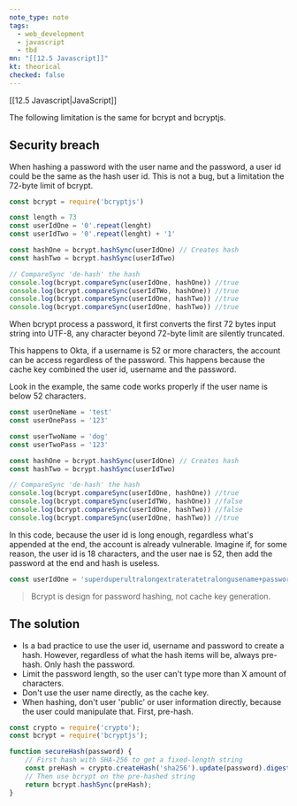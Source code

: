 ```yaml
---
note_type: note
tags:
  - web_development
  - javascript
  - tbd
mn: "[[12.5 Javascript]]"
kt: theorical
checked: false
---
```

[[12.5 Javascript|JavaScript]]

The following limitation is the same for bcrypt and bcryptjs. 
## Security breach
When hashing a password with the user name and the password, a user id could be the same as the hash user id. This is not a bug, but a limitation the 72-byte limit of bcrypt. 

```js
const bcrypt = require('bcryptjs')

const length = 73
const userIdOne = '0'.repeat(lenght)
const userIdTwo = '0'.repeat(lenght) + '1'

const hashOne = bcrypt.hashSync(userIdOne) // Creates hash
const hashTwo = bcrypt.hashSync(userIdTwo)

// CompareSync 'de-hash' the hash
console.log(bcrypt.compareSync(userIdOne, hashOne)) //true
console.log(bcrypt.compareSync(userIdTWo, hashOne)) //true
console.log(bcrypt.compareSync(userIdOne, hashTwo)) //true
console.log(bcrypt.compareSync(userIdOne, hashTwo)) //true
```

When bcrypt process a password, it first converts the first 72 bytes input string into UTF-8, any character beyond 72-byte limit are silently truncated. 


This happens to Okta, if a username is 52 or more characters, the account can be access regardless of the password. This happens because the cache key combined the user id, username and the password. 

Look in the example, the same code works properly if the user name is below 52 characters. 

```js
const userOneName = 'test'
const userOnePass = '123'

const userTwoName = 'dog'
const userTwoPass = '123'

const hashOne = bcrypt.hashSync(userIdOne) // Creates hash
const hashTwo = bcrypt.hashSync(userIdTwo)

// CompareSync 'de-hash' the hash
console.log(bcrypt.compareSync(userIdOne, hashOne)) //true
console.log(bcrypt.compareSync(userIdTWo, hashOne)) //false
console.log(bcrypt.compareSync(userIdOne, hashTwo)) //false
console.log(bcrypt.compareSync(userIdOne, hashTwo)) //true
```

In this code, because the user id is long enough, regardless what's appended at the end, the account is already vulnerable. Imagine if, for some reason, the user id is 18 characters, and the user nae is 52, then add the password at the end and hash is useless. 
 
```js
const userIdOne = 'superduperultralongextrateratetralongusename+password'
```

>Bcrypt is design for password hashing, not cache key generation. 
## The solution
- Is a  bad practice to use the user id, username and password to create a hash. However, regardless of what the hash items will be, always pre-hash. Only hash the password. 
- Limit the password length, so the user can't type more than X amount of characters. 
- Don't use the user name directly, as the cache key. 
- When hashing, don't user 'public' or user information directly, because the user could manipulate that. First, pre-hash.

```js
const crypto = require('crypto');
const bcrypt = require('bcryptjs');

function secureHash(password) {
    // First hash with SHA-256 to get a fixed-length string
    const preHash = crypto.createHash('sha256').update(password).digest('base64');
    // Then use bcrypt on the pre-hashed string
    return bcrypt.hashSync(preHash);
}
```

